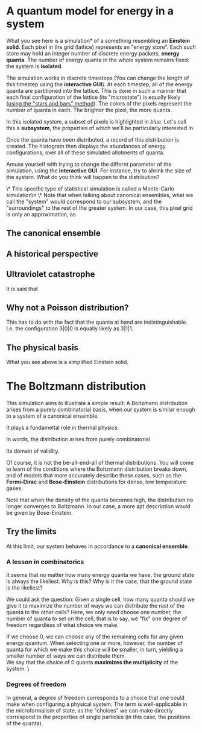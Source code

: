 # A quantum model for energy in a system
What you see here is a simulation* of a something resembling an **Einstein solid**. Each pixel in the grid (lattice) represents an "energy store". Each such store may hold an integer number of discrete energy packets, **energy quanta**. The number of energy quanta in the whole system remains fixed: the system is **isolated**.

The simulation works in discrete timesteps (You can change the length of this timestep using the **interactive GUI**). At each timestep, all of the energy quanta are partitioned into the lattice. This is done in such a manner that each final configuration of the lattice (its "microstate") is equally likely ([using the "stars and bars" method](https://en.wikipedia.org/wiki/Stars_and_bars_(combinatorics))). The colors of the pixels represent the number of quanta in each. The brighter the pixel, the more quanta.

In this isolated system, a subset of pixels is highlighted in *blue*. Let's call this a **subsystem**, the properties of which we'll be particularly interested in.

Once the quanta have been distributed, a record of this distribution is created. The histogram then displays the abundances of energy configurations, over all of these simulated allotments of quanta.

Amuse yourself with trying to change the differnt parameter of the simulation, using the **interactive GUI**. For instance, try to shrink the size of the system. What do you think will happen to the distribution?

\\* This specific type of statistical simulation is called a Monte-Carlo simulation\n
\\* Note that when talking about canonical ensembles, what we call the "system" would correspond to our subsystem, and the "surroundings" to the rest of the greater system. In our case, this pixel grid is only an approximation, as

## The canonical ensemble

## A historical perspective

## Ultraviolet catastrophe
It is said that

## Why not a Poisson distribution?
This has to do with the fact that the quanta at hand are indistinguishable. I.e. the configuration 3|0|0 is equally likely as 3|1|1.

## The physical basis

What you see above is a simplified Einstein solid.

# The Boltzmann distribution
This simulation aims to illustrate a simple result: A Boltzmann distribution arises
from a purely combinatorial basis, when our system is similar enough to a system of a canonical ensemble.

It plays a fundameltal role in thermal physics.

In words, the distribution arises from purely combinatorial

Its domain of validity.

Of course, it is not the be-all-end-all of thermal distributions. You will come to learn of the conditions where the Boltzmann distribution breaks down, and of models that more accurately describe these cases, such as the **Fermi-Dirac** and **Bose-Einstein** distributions for dense, low temperature gases.

Note that when the density of the quanta becomes high, the distribution no longer converges to Boltzmann. In our case, a more apt description would be given by Bose-Einstein.

## Try the limits
At this limit, our system behaves in accordance to a **canonical ensemble**.

### A lesson in combinatorics
It seems that no matter how many energy quanta we have, the ground state is always the likeliest. Why is this?
Why is it the case, that the ground state is the likeliest?

We could ask the question: Given a single cell, how many quanta should we give it to maximize the number of ways we can distribute the rest of the quanta to the other cells? Here, we only need choose one number, the number of quanta to set on the cell, that is to say, we "fix" one degree of freedom regardless of what choice we make.

If we choose 0, we can choose any of the remaining cells for any given energy quantum. When selecting one or more, however, the number of quanta for which we make this choice will be smaller, in turn, yielding a smaller number of ways we can distribute them. \
We say that the choice of 0 quanta **maximizes the multiplicity** of the system.
\
### Degrees of freedom
In general, a degree of freedom corresponds to a choice that one could make when configuring a physical system. The term is well-applicable in the microformalism of state, as the "choices" we can make directly correspond to the properties of single particles (in this case, the positions of the quanta).
